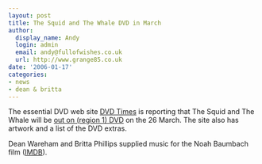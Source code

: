 ```yaml
---
layout: post
title: The Squid and The Whale DVD in March
author:
  display_name: Andy
  login: admin
  email: andy@fullofwishes.co.uk
  url: http://www.grange85.co.uk
date: '2006-01-17'
categories:
- news
- dean & britta
---
```

The essential DVD web site [DVD Times](http://www.dvdtimes.co.uk/) is reporting
that The Squid and The Whale will be [out on (region 1)
DVD](http://www.dvdtimes.co.uk/content.php?contentid=59984) on the 26 March.
The site also has artwork and a list of the DVD extras.

Dean Wareham and Britta Phillips supplied music for the Noah Baumbach film
([IMDB](http://www.imdb.com/title/tt0367089/combined)).


